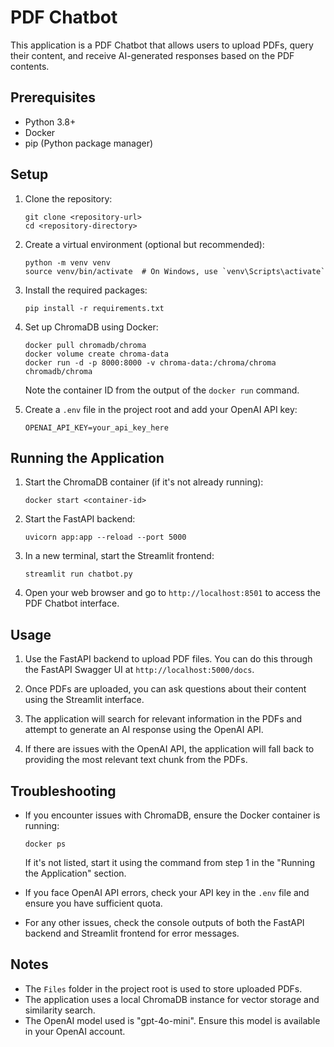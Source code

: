 # PDF Chatbot

This application is a PDF Chatbot that allows users to upload PDFs, query their content, and receive AI-generated responses based on the PDF contents.

## Prerequisites

- Python 3.8+
- Docker
- pip (Python package manager)

## Setup

1. Clone the repository:
   ```
   git clone <repository-url>
   cd <repository-directory>
   ```

2. Create a virtual environment (optional but recommended):
   ```
   python -m venv venv
   source venv/bin/activate  # On Windows, use `venv\Scripts\activate`
   ```

3. Install the required packages:
   ```
   pip install -r requirements.txt
   ```

4. Set up ChromaDB using Docker:
   ```
   docker pull chromadb/chroma
   docker volume create chroma-data
   docker run -d -p 8000:8000 -v chroma-data:/chroma/chroma chromadb/chroma
   ```

   Note the container ID from the output of the `docker run` command.

5. Create a `.env` file in the project root and add your OpenAI API key:
   ```
   OPENAI_API_KEY=your_api_key_here
   ```

## Running the Application

1. Start the ChromaDB container (if it's not already running):
   ```
   docker start <container-id>
   ```

2. Start the FastAPI backend:
   ```
   uvicorn app:app --reload --port 5000
   ```

3. In a new terminal, start the Streamlit frontend:
   ```
   streamlit run chatbot.py
   ```

4. Open your web browser and go to `http://localhost:8501` to access the PDF Chatbot interface.

## Usage

1. Use the FastAPI backend to upload PDF files. You can do this through the FastAPI Swagger UI at `http://localhost:5000/docs`.

2. Once PDFs are uploaded, you can ask questions about their content using the Streamlit interface.

3. The application will search for relevant information in the PDFs and attempt to generate an AI response using the OpenAI API.

4. If there are issues with the OpenAI API, the application will fall back to providing the most relevant text chunk from the PDFs.

## Troubleshooting

- If you encounter issues with ChromaDB, ensure the Docker container is running:
  ```
  docker ps
  ```
  If it's not listed, start it using the command from step 1 in the "Running the Application" section.

- If you face OpenAI API errors, check your API key in the `.env` file and ensure you have sufficient quota.

- For any other issues, check the console outputs of both the FastAPI backend and Streamlit frontend for error messages.

## Notes

- The `Files` folder in the project root is used to store uploaded PDFs.
- The application uses a local ChromaDB instance for vector storage and similarity search.
- The OpenAI model used is "gpt-4o-mini". Ensure this model is available in your OpenAI account.

